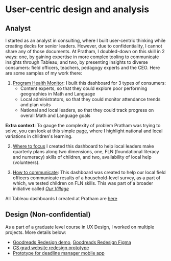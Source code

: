 # User-centric design and analysis

## Analyst
I started as an analyst in consulting, where I built user-centric thinking while creating decks for senior leaders. However, due to confidentiality, I cannot share any of those documents. At Pratham, I doubled-down on this skill in 2 ways: one, by gaining expertise in more complex tooling to communicate insights through Tableau; and two, by presenting insights to diverse consumers: field officers, teachers, pedagogy experts and the CEO. Here are some samples of my work there:

1. [Program Health Monitor](https://public.tableau.com/app/profile/eshan8280/viz/RI2018-19Dashboard/RI): I built this dashboard for 3 types of consumers:
    * Content experts, so that they could explore poor performing geographies in Math and Language
    * Local administrators, so that they could monitor attendance trends and plan visits 
    * National and local leaders, so that they could track progress on overall Math and Language goals

**Extra context**: To gauge the complexity of problem Pratham was trying to solve, you can look at this simple [page](https://public.tableau.com/app/profile/eshan8280/viz/LearningCampDashboard_Y-2_HG/Story1), where I highlight national and local variations in children's learning. 

2. [Where to focus](https://public.tableau.com/app/profile/eshan8280/viz/VillageStatusTracker-ForTrackingPlanning/MS) I created this dashboard to help local leaders make quarterly plans along two dimensions, one, FLN (foundational literacy and numeracy) skills of children, and two, availability of local help (volunteers). 

3. [How to communicate](https://public.tableau.com/app/profile/eshan8280/viz/VRC-OnePager_v3/Dashboard1): This dashboard was created to help our local field officers communicate results of a household-level survey, as a part of which, we tested children on FLN skills. This was part of a broader initiative called [_Our Village_](https://www.pratham.org/about/hamara-gaon/)

All Tableau dashboards I created at Pratham are [here](https://public.tableau.com/app/profile/eshan8280/vizzes) 

## Design (Non-confidential)
As a part of a graduate level course in UX Design, I worked on multiple projects. More details below:
* [Goodreads Redesign demo](https://drive.google.com/file/d/1empiZEOASZS-6cxzM8ciYSFzGpLRpSDm/view?usp=sharing), [Goodreads Redesign Figma](https://www.figma.com/proto/IhtvKTk6kZcGFazc5Scv4L/Doorway_v1?page-id=0%3A1&type=design&node-id=134-3114&viewport=165%2C230%2C0.06&t=UQJMX4bGszmnpxjx-1&scaling=scale-down&starting-point-node-id=1%3A2&show-proto-sidebar=1&mode=design) 
* [CS grad website redesign prototype](https://www.figma.com/proto/g9CJK4oENyHfU8ijF65XcO/Assignment_3?page-id=0%3A1&type=design&node-id=1-2&viewport=321%2C262%2C0.11&t=ORPRx9KaeSZf72q9-1&scaling=min-zoom&starting-point-node-id=1%3A2&show-proto-sidebar=1&mode=design)
* [Prototype for deadline manager mobile app](https://www.figma.com/proto/dzMXdEXwDcmFZz5tToCnok/Assignment_6?page-id=0%3A1&type=design&node-id=710-1106&viewport=1399%2C445%2C0.27&t=iHNgGw8KUjJHy8I4-1&scaling=scale-down&starting-point-node-id=15%3A788&mode=design)


